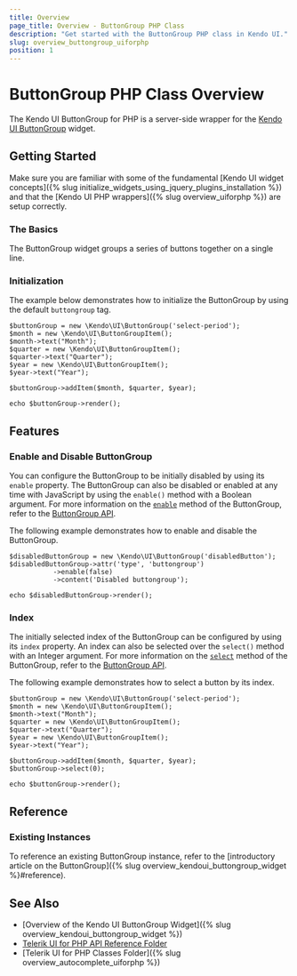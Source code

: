 ```yaml
---
title: Overview
page_title: Overview - ButtonGroup PHP Class
description: "Get started with the ButtonGroup PHP class in Kendo UI."
slug: overview_buttongroup_uiforphp
position: 1
---
```


# ButtonGroup PHP Class Overview

The Kendo UI ButtonGroup for PHP is a server-side wrapper for the [Kendo UI ButtonGroup](/api/javascript/ui/buttongroup) widget.

## Getting Started

Make sure you are familiar with some of the fundamental [Kendo UI widget concepts]({% slug initialize_widgets_using_jquery_plugins_installation %}) and that the [Kendo UI PHP wrappers]({% slug overview_uiforphp %}) are setup correctly.

### The Basics

The ButtonGroup widget groups a series of buttons together on a single line.

### Initialization

The example below demonstrates how to initialize the ButtonGroup by using the default `buttongroup` tag.



    $buttonGroup = new \Kendo\UI\ButtonGroup('select-period');
    $month = new \Kendo\UI\ButtonGroupItem();
    $month->text("Month");
    $quarter = new \Kendo\UI\ButtonGroupItem();
    $quarter->text("Quarter");
    $year = new \Kendo\UI\ButtonGroupItem();
    $year->text("Year");

    $buttonGroup->addItem($month, $quarter, $year);

    echo $buttonGroup->render();

## Features

### Enable and Disable ButtonGroup

You can configure the ButtonGroup to be initially disabled by using its `enable` property. The ButtonGroup can also be disabled or enabled at any time with JavaScript by using the `enable()` method with a Boolean argument. For more information on the [`enable`](/api/javascript/ui/buttongroup#methods-enable) method of the ButtonGroup, refer to the [ButtonGroup API](/api/javascript/ui/buttongroup).

The following example demonstrates how to enable and disable the ButtonGroup.



    $disabledButtonGroup = new \Kendo\UI\ButtonGroup('disabledButton');
    $disabledButtonGroup->attr('type', 'buttongroup')
               ->enable(false)
               ->content('Disabled buttongroup');

    echo $disabledButtonGroup->render();

### Index

The initially selected index of the ButtonGroup can be configured by using its `index` property. An index can also be selected over the `select()` method with an Integer argument. For more information on the [`select`](/api/javascript/ui/buttongroup#methods-select) method of the ButtonGroup, refer to the [ButtonGroup API](/api/javascript/ui/buttongroup).

The following example demonstrates how to select a button by its index.

    $buttonGroup = new \Kendo\UI\ButtonGroup('select-period');
    $month = new \Kendo\UI\ButtonGroupItem();
    $month->text("Month");
    $quarter = new \Kendo\UI\ButtonGroupItem();
    $quarter->text("Quarter");
    $year = new \Kendo\UI\ButtonGroupItem();
    $year->text("Year");

    $buttonGroup->addItem($month, $quarter, $year);
    $buttonGroup->select(0);

    echo $buttonGroup->render();

## Reference

### Existing Instances

To reference an existing ButtonGroup instance, refer to the [introductory article on the ButtonGroup]({% slug overview_kendoui_buttongroup_widget %}#reference).

## See Also

* [Overview of the Kendo UI ButtonGroup Widget]({% slug overview_kendoui_buttongroup_widget %})
* [Telerik UI for PHP API Reference Folder](/api/php/Kendo/UI/AutoComplete)
* [Telerik UI for PHP Classes Folder]({% slug overview_autocomplete_uiforphp %})

